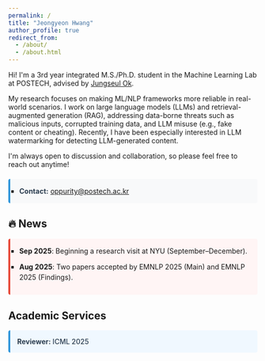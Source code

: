 ```yaml
---
permalink: /
title: "Jeongyeon Hwang"
author_profile: true
redirect_from: 
  - /about/
  - /about.html
---
```


<style>
.page a {
  color: inherit !important;
  text-decoration: underline !important;
  font-weight: bold !important;
}
.page a:hover {
  color: inherit !important;
  text-decoration: underline !important;
  font-weight: bold !important;
}

.page__content {
  line-height: 1.6;
}

.page__content p {
  margin-bottom: 1.2em;
  color: #2c3e50;
}

.contact-info {
  background-color: #f8f9fa;
  padding: 1em;
  border-left: 4px solid #3498db;
  margin: 1.5em 0;
  border-radius: 4px;
}

.contact-info strong {
  color: #2c3e50;
}
</style>

Hi! I'm a 3rd year integrated M.S./Ph.D. student in the Machine Learning Lab at POSTECH, advised by [Jungseul Ok](https://sites.google.com/view/jungseulok). 


My research focuses on making ML/NLP frameworks more reliable in real-world scenarios. I work on large language models (LLMs) and retrieval-augmented generation (RAG), addressing data-borne threats such as malicious inputs, corrupted training data, and LLM misuse (e.g., fake content or cheating).  Recently, I have been especially interested in LLM watermarking for detecting LLM-generated content.

I'm always open to discussion and collaboration, so please feel free to reach out anytime!

<div class="contact-info">
<ul style="margin: 0; padding-left: 0.3em; list-style-type: square;">
<li style="margin-bottom: 0; line-height: 1.5;"><strong>Contact:</strong> <a href="mailto:oppurity@postech.ac.kr">oppurity@postech.ac.kr</a></li>
</ul>
</div>

## 🔥 News

<div style="background-color: #fff5f5; border-left: 4px solid #e74c3c; padding: 1em; margin: 1em 0; border-radius: 4px;">
<ul style="margin: 0; padding-left: 0.3em; list-style-type: square;">
<li style="margin-bottom: 0.8em; line-height: 1.5;"><strong>Sep 2025</strong>: Beginning a research visit at NYU (September–December).</li>
<li style="margin-bottom: 0.8em; line-height: 1.5;"><strong>Aug 2025</strong>: Two papers accepted by EMNLP 2025 (Main) and EMNLP 2025 (Findings).</li>
</ul>
</div>

## Academic Services

<div style="background-color: #f0f8ff; border-left: 4px solid #3498db; padding: 1em; margin: 1em 0; border-radius: 4px;">
<p style="margin: 0; color: #2c3e50; font-weight: 500;"><strong>Reviewer:</strong> ICML 2025</p>
</div>
